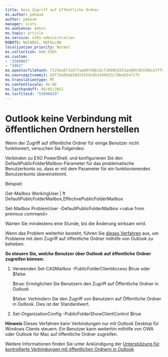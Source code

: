 ```yaml
---
title: Kein Zugriff auf öffentliche Ordner
ms.author: pebaum
author: pebaum
manager: scotv
ms.audience: Admin
ms.topic: article
ms.service: o365-administration
ROBOTS: NOINDEX, NOFOLLOW
localization_priority: Normal
ms.collection: Adm_O365
ms.custom:
- "3500007"
- "3462"
ms.openlocfilehash: f129da8731877aa00fd9b1dcf20905d353a4895303390ce7ff5642a8ff3ccbc2
ms.sourcegitcommit: b5f7da89a650d2915dc652449623c78be6247175
ms.translationtype: MT
ms.contentlocale: de-DE
ms.lasthandoff: 08/05/2021
ms.locfileid: "53996629"
---
```

# <a name="outlook-cannot-connect-to-public-folders"></a>Outlook keine Verbindung mit öffentlichen Ordnern herstellen

Wenn der Zugriff auf öffentliche Ordner für einige Benutzer nicht funktioniert, versuchen Sie Folgendes:

Verbinden zu EXO PowerShell, und konfigurieren Sie den DefaultPublicFolderMailbox-Parameter für das problematische Benutzerkonto so, dass er mit dem Parameter für ein funktionierendes Benutzerkonto übereinstimmt.

Beispiel:

Get-Mailbox WorkingUser | ft DefaultPublicFolderMailbox,EffectivePublicFolderMailbox

Set-Mailbox ProblemUser -DefaultPublicFolderMailbox \<value from previous command>

Warten Sie mindestens eine Stunde, bis die Änderung wirksam wird.

Wenn das Problem weiterhin besteht, führen Sie [dieses Verfahren](https://aka.ms/pfcte) aus, um Probleme mit dem Zugriff auf öffentliche Ordner mithilfe von Outlook zu beheben.
 
**So steuern Sie, welche Benutzer über Outlook auf öffentliche Ordner zugreifen können:**

1.  Verwenden Set-CASMailbox <mailboxname> -PublicFolderClientAccess $true oder $false  
      
    $true: Ermöglichen Sie Benutzern den Zugriff auf Öffentliche Ordner in Outlook  
      
    $false: Verhindern Sie den Zugriff von Benutzern auf Öffentliche Ordner in Outlook. Dies ist der Standardwert.  
        
2.  Set-OrganizationConfig -PublicFolderShowClientControl $true   
      
**Hinweis** Dieses Verfahren kann Verbindungen nur mit Outlook Desktop für Windows Clients steuern. Ein Benutzer kann weiterhin mithilfe von OWA oder Outlook für Mac auf öffentliche Ordner zugreifen.
 
Weitere Informationen finden Sie unter Ankündigung der [Unterstützung für kontrollierte Verbindungen mit öffentlichen Ordnern in Outlook](https://aka.ms/controlpf).